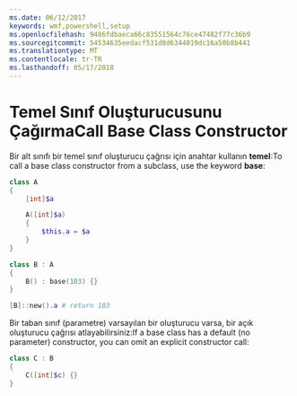 ```yaml
---
ms.date: 06/12/2017
keywords: wmf,powershell,setup
ms.openlocfilehash: 9486fdbaeca66c83551564c76ce47482f77c36b9
ms.sourcegitcommit: 54534635eedacf531d8d6344019dc16a50b8b441
ms.translationtype: MT
ms.contentlocale: tr-TR
ms.lasthandoff: 05/17/2018
---
```

# <a name="call-base-class-constructor"></a><span data-ttu-id="3e8ec-102">Temel Sınıf Oluşturucusunu Çağırma</span><span class="sxs-lookup"><span data-stu-id="3e8ec-102">Call Base Class Constructor</span></span>

<span data-ttu-id="3e8ec-103">Bir alt sınıfı bir temel sınıf oluşturucu çağrısı için anahtar kullanın **temel**:</span><span class="sxs-lookup"><span data-stu-id="3e8ec-103">To call a base class constructor from a subclass, use the keyword **base**:</span></span>

```powershell
class A
{
    [int]$a

    A([int]$a)
    {
        $this.a = $a
    }
}

class B : A
{
    B() : base(103) {}
}

[B]::new().a # return 103
```

<span data-ttu-id="3e8ec-104">Bir taban sınıf (parametre) varsayılan bir oluşturucu varsa, bir açık oluşturucu çağrısı atlayabilirsiniz:</span><span class="sxs-lookup"><span data-stu-id="3e8ec-104">If a base class has a default (no parameter) constructor, you can omit an explicit constructor call:</span></span>

```powershell
class C : B
{
    C([int]$c) {}
}
```
